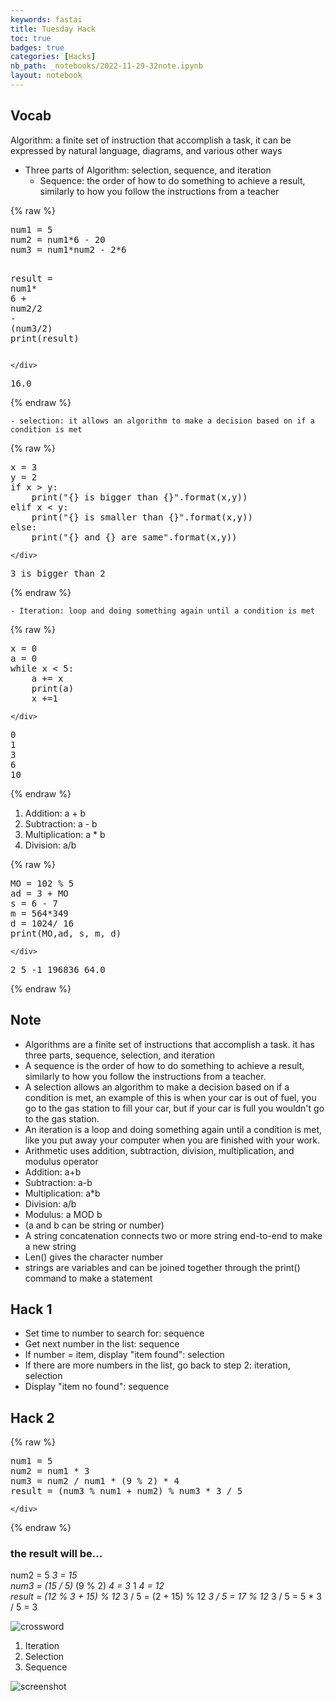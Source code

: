 ```yaml
---
keywords: fastai
title: Tuesday Hack
toc: true
badges: true
categories: [Hacks]
nb_path: _notebooks/2022-11-29-32note.ipynb
layout: notebook
---
```


<!--
#################################################
### THIS FILE WAS AUTOGENERATED! DO NOT EDIT! ###
#################################################
# file to edit: _notebooks/2022-11-29-32note.ipynb
-->

<div class="container" id="notebook-container">
        
<div class="cell border-box-sizing text_cell rendered"><div class="inner_cell">
<div class="text_cell_render border-box-sizing rendered_html">
<h2 id="Vocab">Vocab<a class="anchor-link" href="#Vocab"> </a></h2><p>Algorithm: a finite set of instruction that accomplish a task, it can be expressed by natural language, diagrams, and various other ways</p>
<ul>
<li>Three parts of Algorithm: selection, sequence, and iteration<ul>
<li>Sequence: the order of how to do something to achieve a result, similarly to how you follow the instructions from a teacher</li>
</ul>
</li>
</ul>

</div>
</div>
</div>
    {% raw %}
    
<div class="cell border-box-sizing code_cell rendered">
<div class="input">

<div class="inner_cell">
    <div class="input_area">
<div class=" highlight hl-ipython3"><pre><span></span><span class="n">num1</span> <span class="o">=</span> <span class="mi">5</span>
<span class="n">num2</span> <span class="o">=</span> <span class="n">num1</span><span class="o">*</span><span class="mi">6</span> <span class="o">-</span> <span class="mi">20</span>
<span class="n">num3</span> <span class="o">=</span> <span class="n">num1</span><span class="o">*</span><span class="n">num2</span> <span class="o">-</span> <span class="mi">2</span><span class="o">*</span><span class="mi">6</span>

<span class="n">result</span> <span class="o">=</span> <span class="n">num1</span><span class="o">*</span> <span class="mi">6</span> <span class="o">+</span> <span class="n">num2</span><span class="o">/</span><span class="mi">2</span> <span class="o">-</span> <span class="p">(</span><span class="n">num3</span><span class="o">/</span><span class="mi">2</span><span class="p">)</span>
<span class="nb">print</span><span class="p">(</span><span class="n">result</span><span class="p">)</span>
</pre></div>

    </div>
</div>
</div>

<div class="output_wrapper">
<div class="output">

<div class="output_area">

<div class="output_subarea output_stream output_stdout output_text">
<pre>16.0
</pre>
</div>
</div>

</div>
</div>

</div>
    {% endraw %}

<div class="cell border-box-sizing text_cell rendered"><div class="inner_cell">
<div class="text_cell_render border-box-sizing rendered_html">

<pre><code>- selection: it allows an algorithm to make a decision based on if a condition is met</code></pre>

</div>
</div>
</div>
    {% raw %}
    
<div class="cell border-box-sizing code_cell rendered">
<div class="input">

<div class="inner_cell">
    <div class="input_area">
<div class=" highlight hl-ipython3"><pre><span></span><span class="n">x</span> <span class="o">=</span> <span class="mi">3</span>
<span class="n">y</span> <span class="o">=</span> <span class="mi">2</span>
<span class="k">if</span> <span class="n">x</span> <span class="o">&gt;</span> <span class="n">y</span><span class="p">:</span>
    <span class="nb">print</span><span class="p">(</span><span class="s2">&quot;</span><span class="si">{}</span><span class="s2"> is bigger than </span><span class="si">{}</span><span class="s2">&quot;</span><span class="o">.</span><span class="n">format</span><span class="p">(</span><span class="n">x</span><span class="p">,</span><span class="n">y</span><span class="p">))</span>
<span class="k">elif</span> <span class="n">x</span> <span class="o">&lt;</span> <span class="n">y</span><span class="p">:</span>
    <span class="nb">print</span><span class="p">(</span><span class="s2">&quot;</span><span class="si">{}</span><span class="s2"> is smaller than </span><span class="si">{}</span><span class="s2">&quot;</span><span class="o">.</span><span class="n">format</span><span class="p">(</span><span class="n">x</span><span class="p">,</span><span class="n">y</span><span class="p">))</span>
<span class="k">else</span><span class="p">:</span> 
    <span class="nb">print</span><span class="p">(</span><span class="s2">&quot;</span><span class="si">{}</span><span class="s2"> and </span><span class="si">{}</span><span class="s2"> are same&quot;</span><span class="o">.</span><span class="n">format</span><span class="p">(</span><span class="n">x</span><span class="p">,</span><span class="n">y</span><span class="p">))</span>
</pre></div>

    </div>
</div>
</div>

<div class="output_wrapper">
<div class="output">

<div class="output_area">

<div class="output_subarea output_stream output_stdout output_text">
<pre>3 is bigger than 2
</pre>
</div>
</div>

</div>
</div>

</div>
    {% endraw %}

<div class="cell border-box-sizing text_cell rendered"><div class="inner_cell">
<div class="text_cell_render border-box-sizing rendered_html">

<pre><code>- Iteration: loop and doing something again until a condition is met</code></pre>

</div>
</div>
</div>
    {% raw %}
    
<div class="cell border-box-sizing code_cell rendered">
<div class="input">

<div class="inner_cell">
    <div class="input_area">
<div class=" highlight hl-ipython3"><pre><span></span><span class="n">x</span> <span class="o">=</span> <span class="mi">0</span>
<span class="n">a</span> <span class="o">=</span> <span class="mi">0</span>
<span class="k">while</span> <span class="n">x</span> <span class="o">&lt;</span> <span class="mi">5</span><span class="p">:</span>
    <span class="n">a</span> <span class="o">+=</span> <span class="n">x</span>
    <span class="nb">print</span><span class="p">(</span><span class="n">a</span><span class="p">)</span>
    <span class="n">x</span> <span class="o">+=</span><span class="mi">1</span>
</pre></div>

    </div>
</div>
</div>

<div class="output_wrapper">
<div class="output">

<div class="output_area">

<div class="output_subarea output_stream output_stdout output_text">
<pre>0
1
3
6
10
</pre>
</div>
</div>

</div>
</div>

</div>
    {% endraw %}

<div class="cell border-box-sizing text_cell rendered"><div class="inner_cell">
<div class="text_cell_render border-box-sizing rendered_html">
<ol>
<li>Addition: a + b</li>
<li>Subtraction: a - b</li>
<li>Multiplication: a * b</li>
<li>Division: a/b</li>
</ol>

</div>
</div>
</div>
    {% raw %}
    
<div class="cell border-box-sizing code_cell rendered">
<div class="input">

<div class="inner_cell">
    <div class="input_area">
<div class=" highlight hl-ipython3"><pre><span></span><span class="n">MO</span> <span class="o">=</span> <span class="mi">102</span> <span class="o">%</span> <span class="mi">5</span>
<span class="n">ad</span> <span class="o">=</span> <span class="mi">3</span> <span class="o">+</span> <span class="n">MO</span>
<span class="n">s</span> <span class="o">=</span> <span class="mi">6</span> <span class="o">-</span> <span class="mi">7</span>
<span class="n">m</span> <span class="o">=</span> <span class="mi">564</span><span class="o">*</span><span class="mi">349</span>
<span class="n">d</span> <span class="o">=</span> <span class="mi">1024</span><span class="o">/</span> <span class="mi">16</span>
<span class="nb">print</span><span class="p">(</span><span class="n">MO</span><span class="p">,</span><span class="n">ad</span><span class="p">,</span> <span class="n">s</span><span class="p">,</span> <span class="n">m</span><span class="p">,</span> <span class="n">d</span><span class="p">)</span>
</pre></div>

    </div>
</div>
</div>

<div class="output_wrapper">
<div class="output">

<div class="output_area">

<div class="output_subarea output_stream output_stdout output_text">
<pre>2 5 -1 196836 64.0
</pre>
</div>
</div>

</div>
</div>

</div>
    {% endraw %}

<div class="cell border-box-sizing text_cell rendered"><div class="inner_cell">
<div class="text_cell_render border-box-sizing rendered_html">
<h2 id="Note">Note<a class="anchor-link" href="#Note"> </a></h2><ul>
<li>Algorithms are a finite set of instructions that accomplish a task. it has three parts, sequence, selection, and iteration</li>
<li>A sequence is the order of how to do something to achieve a result, similarly to how you follow the instructions from a teacher.</li>
<li>A selection allows an algorithm to make a decision based on if a condition is met, an example of this is when your car is out of fuel, you go to the gas station to fill your car, but if your car is full you wouldn't go to the gas station.</li>
<li>An iteration is a loop and doing something again until a condition is met, like you put away your computer when you are finished with your work.</li>
<li>Arithmetic uses addition, subtraction, division, multiplication, and modulus operator</li>
<li>Addition: a+b</li>
<li>Subtraction: a-b</li>
<li>Multiplication: a*b</li>
<li>Division: a/b</li>
<li>Modulus: a MOD b</li>
<li>(a and b can be string or number)</li>
<li>A string concatenation connects two or more string end-to-end to make a new string</li>
<li>Len() gives the character number</li>
<li>strings are variables and can be joined together through the print() command to make a statement</li>
</ul>

</div>
</div>
</div>
<div class="cell border-box-sizing text_cell rendered"><div class="inner_cell">
<div class="text_cell_render border-box-sizing rendered_html">
<h2 id="Hack-1">Hack 1<a class="anchor-link" href="#Hack-1"> </a></h2><ul>
<li>Set time to number to search for: sequence</li>
<li>Get next number in the list: sequence</li>
<li>If number = item, display "item found": selection</li>
<li>If there are more numbers in the list, go back to step 2: iteration, selection</li>
<li>Display "item no found": sequence</li>
</ul>

</div>
</div>
</div>
<div class="cell border-box-sizing text_cell rendered"><div class="inner_cell">
<div class="text_cell_render border-box-sizing rendered_html">
<h2 id="Hack-2">Hack 2<a class="anchor-link" href="#Hack-2"> </a></h2>
</div>
</div>
</div>
    {% raw %}
    
<div class="cell border-box-sizing code_cell rendered">
<div class="input">

<div class="inner_cell">
    <div class="input_area">
<div class=" highlight hl-ipython3"><pre><span></span><span class="n">num1</span> <span class="o">=</span> <span class="mi">5</span>
<span class="n">num2</span> <span class="o">=</span> <span class="n">num1</span> <span class="o">*</span> <span class="mi">3</span>
<span class="n">num3</span> <span class="o">=</span> <span class="n">num2</span> <span class="o">/</span> <span class="n">num1</span> <span class="o">*</span> <span class="p">(</span><span class="mi">9</span> <span class="o">%</span> <span class="mi">2</span><span class="p">)</span> <span class="o">*</span> <span class="mi">4</span>
<span class="n">result</span> <span class="o">=</span> <span class="p">(</span><span class="n">num3</span> <span class="o">%</span> <span class="n">num1</span> <span class="o">+</span> <span class="n">num2</span><span class="p">)</span> <span class="o">%</span> <span class="n">num3</span> <span class="o">*</span> <span class="mi">3</span> <span class="o">/</span> <span class="mi">5</span>
</pre></div>

    </div>
</div>
</div>

</div>
    {% endraw %}

<div class="cell border-box-sizing text_cell rendered"><div class="inner_cell">
<div class="text_cell_render border-box-sizing rendered_html">
<h3 id="the-result-will-be...">the result will be...<a class="anchor-link" href="#the-result-will-be..."> </a></h3><p>num2 = 5 <em> 3 = 15<br>
num3 = (15 / 5) </em> (9 % 2) <em> 4 = 3 </em> 1 <em> 4 = 12<br>
result = (12 % 3 + 15) % 12 </em> 3 / 5 = (2 + 15) % 12 <em> 3 / 5 = 17 % 12 </em> 3 / 5 = 5 * 3 / 5 = 3</p>

</div>
</div>
</div>
<div class="cell border-box-sizing text_cell rendered"><div class="inner_cell">
<div class="text_cell_render border-box-sizing rendered_html">
<p><img src="/JeongWooLee/images/copied_from_nb/../images/cw.png" alt="crossword"></p>
<ol>
<li>Iteration</li>
<li>Selection</li>
<li>Sequence</li>
</ol>

</div>
</div>
</div>
<div class="cell border-box-sizing text_cell rendered"><div class="inner_cell">
<div class="text_cell_render border-box-sizing rendered_html">
<p><img src="/JeongWooLee/images/copied_from_nb/../images/hacek2.png" alt="screenshot"></p>

</div>
</div>
</div>
</div>
 

